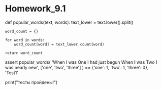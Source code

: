 # Homework_9.1


def popular_words(text, words):
    text_lower = text.lower().split()

    word_count = {}

    for word in words:
        word_count[word] = text_lower.count(word)

    return word_count


assert popular_words(
    'When I was One I had just begun When I was Two I was nearly new',
    ['one', 'two', 'three']
) == {'one': 1, 'two': 1, 'three': 0}, 'Test1'

print("тесты пройдены!")
